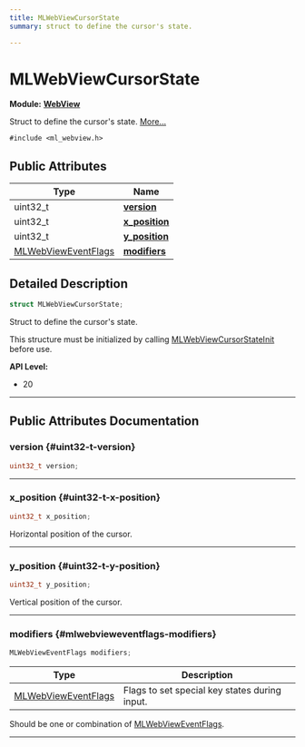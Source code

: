 ```yaml
---
title: MLWebViewCursorState
summary: struct to define the cursor's state. 

---
```


# MLWebViewCursorState

**Module:** **[WebView](/versioned_docs/version-22-Mar-2023/api-ref/api/Modules/group___web_view/group___web_view.md)**



Struct to define the cursor's state.  [More...](#detailed-description)


`#include <ml_webview.h>`

## Public Attributes

| Type           | Name           |
| -------------- | -------------- |
| uint32_t | **[version](/versioned_docs/version-22-Mar-2023/api-ref/api/Modules/group___web_view/struct_m_l_web_view_cursor_state.md#uint32-t-version)**  |
| uint32_t | **[x_position](/versioned_docs/version-22-Mar-2023/api-ref/api/Modules/group___web_view/struct_m_l_web_view_cursor_state.md#uint32-t-x-position)**  |
| uint32_t | **[y_position](/versioned_docs/version-22-Mar-2023/api-ref/api/Modules/group___web_view/struct_m_l_web_view_cursor_state.md#uint32-t-y-position)**  |
| [MLWebViewEventFlags](/versioned_docs/version-22-Mar-2023/api-ref/api/Modules/group___web_view/group___web_view.md#enums-mlwebvieweventflags) | **[modifiers](/versioned_docs/version-22-Mar-2023/api-ref/api/Modules/group___web_view/struct_m_l_web_view_cursor_state.md#mlwebvieweventflags-modifiers)**  |

## Detailed Description

```cpp
struct MLWebViewCursorState;
```

Struct to define the cursor's state. 

This structure must be initialized by calling [MLWebViewCursorStateInit](/versioned_docs/version-22-Mar-2023/api-ref/api/Modules/group___web_view/group___web_view.md#void-mlwebviewcursorstateinit) before use.




**API Level:**
  * 20 




-----------
## Public Attributes Documentation

### version {#uint32-t-version}

```cpp
uint32_t version;
```






-----------

### x_position {#uint32-t-x-position}

```cpp
uint32_t x_position;
```


Horizontal position of the cursor. 





-----------

### y_position {#uint32-t-y-position}

```cpp
uint32_t y_position;
```


Vertical position of the cursor. 





-----------

### modifiers {#mlwebvieweventflags-modifiers}

```cpp
MLWebViewEventFlags modifiers;
```



| Type | Description |
|--|--|
| [MLWebViewEventFlags](/versioned_docs/version-22-Mar-2023/api-ref/api/Modules/group___web_view/group___web_view.md#enums-mlwebvieweventflags) | Flags to set special key states during input.  |


Should be one or combination of [MLWebViewEventFlags](/versioned_docs/version-22-Mar-2023/api-ref/api/Modules/group___web_view/group___web_view.md#enum-mlwebvieweventflags). 





-----------


